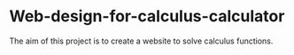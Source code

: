 # Web-design-for-calculus-calculator
The aim of this project is to create a website to solve calculus functions.
